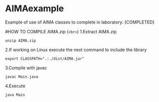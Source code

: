# AIMAexample
Example of use of AIMA classes to complete in laboratory: [COMPLETED]

#HOW TO COMPILE AIMA.zip (`<br>`)
1.Extract AIMA.zip

```
unzip AIMA.zip
```
2.If working on Linux execute the next command to include the library

```
export CLASSPATH=".:./dist/AIMA.jar"
```

3.Compile with javac

```
javac Main.java
```
4.Execute 
```
java Main
```